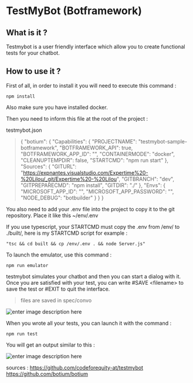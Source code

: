 # TestMyBot (Botframework)

## What is it ?
Testmybot is a user friendly interface which allow you to create functional tests for your chatbot.

## How to use it ?
First of all, in order to install it you will need to execute this command :

    npm install
Also make sure you have installed docker.

Then you need to inform this file at the root of the project :

testmybot.json

> {
  "botium": {
    "Capabilities": {
      "PROJECTNAME": "testmybot-sample-botframework",
      "BOTFRAMEWORK_API": true,
      "BOTFRAMEWORK_APP_ID": "",
      "CONTAINERMODE": "docker",
      "CLEANUPTEMPDIR": false,
      "STARTCMD": "npm run start"
    },
    "Sources": {
      "GITURL": "https://expnantes.visualstudio.com/Expertime%20-%20Lilou/_git/Expertime%20-%20Lilou",
      "GITBRANCH": "dev",
      "GITPREPARECMD": "npm install",
      "GITDIR": "./"
    },
    "Envs": {
      "MICROSOFT_APP_ID": "",
      "MICROSOFT_APP_PASSWORD": "",
      "NODE_DEBUG": "botbuilder"
    }
  }
}

You also need to add your .env file into the project to copy it to the git repository.
Place it like this ~/env/.env

If you use typescript, your STARTCMD must copy the .env from /env/ to ./built/, here is my STARTCMD script for example :

    "tsc && cd built && cp /env/.env . && node Server.js"

To launch the emulator, use this command :

    npm run emulator

testmybot simulates your chatbot and then you can start a dialog with it. Once you are satisfied with your test, you can write #SAVE \<filename\> to save the test or #EXIT to quit the interface.

> files are saved in spec/convo

![enter image description here](https://cdn-images-1.medium.com/max/1600/0*Nds_sN8-YAVrMOQA.)
 
When you wrote all your tests, you can launch it with the command :

    npm run test

You will get an output similar to this :

![enter image description here](https://cdn-images-1.medium.com/max/1600/1*NXTbHbmZtnubamumDEeMjw.png)

sources :
https://github.com/codeforequity-at/testmybot
https://github.com/botium/botium
